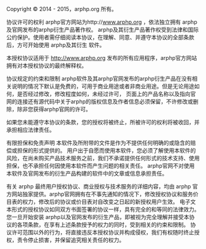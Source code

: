 Copyright © 2014 - 2015，arphp.org 所有。

协议许可的权利
arphp官方网站为http://www.arphp.org ，依法独立拥有 arphp 及官网发布的arphp衍生产品著作权。 arphp及其衍生产品著作权受到法律和国际公约保护。使用者需仔细阅读本协议，在理解、同意、并遵守本协议的全部条款后，方可开始使用 arphp及其衍生 软件。

本授权协议适用于 http://www.arphp.org 发布的所有应用程序，arphp官方网站拥有对本授权协议的最终解释权。

协议规定的约束和限制
arphp软件及其arphp官网发布的arphp衍生产品在没有相关说明的情况下默认是免费的，可用于商业用途或者非商业用途。但是无论用途如何，是否经过修改，修改程度如何，未经过许可， 页面上的产品名称以及指向官网的连接还有源代码中关于arphp的版权信息及作者信息必须保留，不许修改或删除，除非您获得arphp官网的许可。

如果您未能遵守本协议的条款，您的授权将被终止，所被许可的权利将被收回，并承担相应法律责任。

有限担保和免责声明
本软件及所附带的文件是作为不提供任何明确的或隐含的赔偿或担保的形式提供的。 用户出于自愿而使用本软件，您必须了解使用本软件的风险，在尚未购买产品技术服务之前，我们不承诺提供任何形式的技术支持、使用担保，也不承担任何因使用本软件而产生问题的相关责任。 arphp官网不对使用本软件及官网发布的衍生产品构建的软件中的文章或信息承担责任。

有关 arphp 最终用户授权协议、商业授权与技术服务的详细内容，均由 arphp 官方网站独家提供。arphp官网拥有在不事先通知的情况下，修改授权协议和服务价目表的权力，修改后的协议或价目表对自改变之日起的新授权用户生效。 电子文本形式的授权协议如同双方书面签署的协议一样，具有完全的和等同的法律效力。您一旦开始安装 arphp以及官网发布的衍生产品，即被视为完全理解并接受本协议的各项条款，在享有上述条款授予的权力的同时，受到相关的约束和限制。 协议许可范围以外的行为，将直接违反本授权协议并构成侵权，我们有权随时终止授权，责令停止损害，并保留追究相关责任的权力。